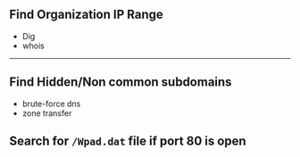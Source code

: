 ##   Find Organization IP Range
-   Dig
-   whois

***

##  Find Hidden/Non common subdomains
-   brute-force dns
-   zone transfer


## Search for `/Wpad.dat`  file if port 80 is open